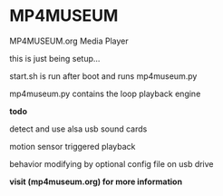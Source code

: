 # MP4MUSEUM
MP4MUSEUM.org Media Player

this is just being setup...

start.sh is run after boot and runs mp4museum.py

mp4museum.py contains the loop playback engine




__todo__ 

detect and use alsa usb sound cards

motion sensor triggered playback

behavior modifying by optional config file on usb drive


__visit (mp4museum.org) for more information__
